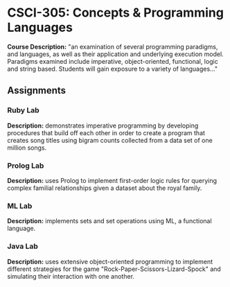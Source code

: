 # CSCI-305: Concepts & Programming Languages
**Course Description:** "an examination of several programming paradigms, and languages, as well as their application and underlying execution model. Paradigms examined include imperative, object-oriented, functional, logic and string based. Students will gain exposure to a variety of languages..."
## Assignments
### Ruby Lab
**Description:** demonstrates imperative programming by developing procedures that build off each other in order to create a program that creates song titles using bigram counts collected from a data set of one million songs.
### Prolog Lab
**Description:** uses Prolog to implement first-order logic rules for querying complex familial relationships given a dataset about the royal family.
### ML Lab
**Description:** implements sets and set operations using ML, a functional language. 
### Java Lab
**Description:** uses extensive object-oriented programming to implement different strategies for the game "Rock-Paper-Scissors-Lizard-Spock" and simulating their interaction with one another.
